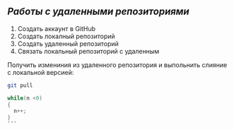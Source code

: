 ## ***Работы с удаленными репозиториями***

1. Создать аккаунт в GitHub
2. Создать локалный репозиторий
3. Создать удаленный репозиторий
4. Связать локальный репозиторий с удаленным

Получить измениния из удаленного репозитория и выпольнить слияние с локальной версией:

```bash
git pull
```

````C#
while(n <0)
{
  n++;
}
```
